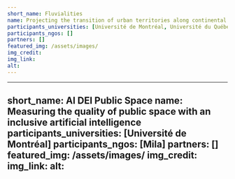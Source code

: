 ```yaml
---
short_name: Fluvialities
name: Projecting the transition of urban territories along continental rivers
participants_universities: [Université de Montréal, Université du Québec en Outaouais, Université Laurentienne, Université Mémoriale de St-Jean-de-Terre-Neuve]
participants_ngos: []
partners: []
featured_img: /assets/images/
img_credit: 
img_link: 
alt:
---
```




---
short_name: AI DEI Public Space
name: Measuring the quality of public space with an inclusive artificial intelligence 
participants_universities: [Université de Montréal]
participants_ngos: [Mila]
partners: []
featured_img: /assets/images/
img_credit: 
img_link: 
alt:
---

